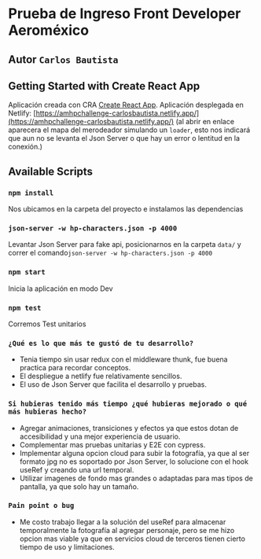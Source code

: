 # Prueba de Ingreso Front Developer Aeroméxico

## Autor `Carlos Bautista`
   
## Getting Started with Create React App

Aplicación creada con CRA [Create React App](https://github.com/facebook/create-react-app).
Aplicación desplegada en Netlify: [https://amhpchallenge-carlosbautista.netlify.app/](https://amhpchallenge-carlosbautista.netlify.app/)
(al abrir en enlace aparecera el mapa del merodeador simulando un `loader`, esto nos indicará que aun no se levanta el Json Server o que hay un error o lentitud en la conexión.)

## Available Scripts

### `npm install`

Nos ubicamos en la carpeta del proyecto e instalamos las dependencias

### `json-server -w hp-characters.json -p 4000`

Levantar Json Server para fake api, posicionarnos en la carpeta `data/` y correr el comando`json-server -w hp-characters.json -p 4000`

### `npm start`

Inicia la aplicación en modo Dev

### `npm test`

Corremos Test unitarios

### `¿Qué es lo que más te gustó de tu desarrollo?`

- Tenia tiempo sin usar redux con el middleware thunk, fue buena practica para recordar conceptos.
- El despliegue a netlify fue relativamente sencillos.
- El uso de Json Server que facilita el desarrollo y pruebas.

### `Si hubieras tenido más tiempo ¿qué hubieras mejorado o qué más hubieras hecho?`

- Agregar animaciones, transiciones y efectos ya que estos dotan de accesibilidad y una mejor experiencia de usuario.
- Complementar mas pruebas unitarias y E2E con cypress.
- Implementar alguna opcion cloud para subir la fotografía, ya que al ser formato jpg no es soportado por Json Server, lo solucione con el hook useRef y creando una url temporal.
- Utilizar imagenes de fondo mas grandes o adaptadas para mas tipos de pantalla, ya que solo hay un tamaño.

### `Pain point o bug`

-  Me costo trabajo llegar a la solución del useRef para almacenar temporalmente la fotografía al agregar personaje, pero se me hizo opcion mas viable ya que en servicios cloud de terceros tienen cierto tiempo de uso y limitaciones.

